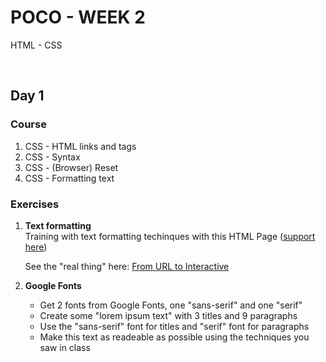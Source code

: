 # POCO - WEEK 2
HTML - CSS


<br>


## Day 1

### Course
1. CSS - HTML links and tags
2. CSS - Syntax
3. CSS - (Browser) Reset
4. CSS - Formatting text

### Exercises
1. **Text formatting**<br>
    Training with text formatting techinques with this HTML Page ([support here](https://github.com/powercoders-lausanne/support/blob/master/HTML-CSS/01.intro/css/04.css-formating-text/css-text-formatting.html))

    See the "real thing" here: [From URL to Interactive](https://alistapart.com/article/from-url-to-interactive)

2. **Google Fonts**<br>
    * Get 2 fonts from Google Fonts, one "sans-serif" and one "serif"
    * Create some "lorem ipsum text" with 3 titles and 9 paragraphs
    * Use the  "sans-serif" font for titles and "serif" font for paragraphs
    * Make this text as readeable as possible using the techniques you saw in class 
<br>


